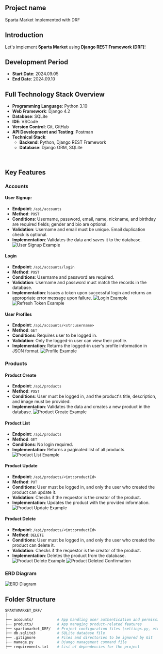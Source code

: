 ## Project name
Sparta Market Implemented with DRF

## Introduction
Let's implement **Sparta Market** using **Django REST Framework (DRF)**!

## Development Period
- **Start Date**: 2024.09.05
- **End Date**: 2024.09.10

## Full Technology Stack Overview
- **Programming Language**: Python 3.10
- **Web Framework**: Django 4.2
- **Database**: SQLite
- **IDE**: VSCode
- **Version Control**: Git, GitHub
- **API Development and Testing**: Postman
- **Technical Stack**:
  - **Backend**: Python, Django REST Framework
  - **Database**: Django ORM, SQLite

<br>

## Key Features

### **Accounts**

#### User Signup:
- **Endpoint**: `/api/accounts`
- **Method**: `POST`
- **Conditions**: Username, password, email, name, nickname, and birthday are required fields; gender and bio are optional.
- **Validation**: Username and email must be unique. Email duplication check is optional.
- **Implementation**: Validates the data and saves it to the database.
![User Signup Example](https://github.com/user-attachments/assets/a2bd195b-df49-43ad-8c54-49f648d7b99d)

#### Login
- **Endpoint**: `/api/accounts/login`
- **Method**: `POST`
- **Conditions**: Username and password are required.
- **Validation**: Username and password must match the records in the database.
- **Implementation**: Issues a token upon successful login and returns an appropriate error message upon failure.
![Login Example](https://github.com/user-attachments/assets/09c7fdd5-ed39-4552-8915-a17ff4a3b8ed)
![Refresh Token Example](https://github.com/user-attachments/assets/a208c2c5-92b8-4565-898b-7ebba485d11d)

#### User Profiles
- **Endpoint**: `/api/accounts/<str:username>`
- **Method**: `GET`
- **Conditions**: Requires user to be logged in.
- **Validation**: Only the logged-in user can view their profile.
- **Implementation**: Returns the logged-in user's profile information in JSON format.
![Profile Example](https://github.com/user-attachments/assets/5c2cbcdc-07c8-4f23-b36f-b3a1b52dd6f3)

### **Products**

#### Product Create
- **Endpoint**: `/api/products`
- **Method**: `POST`
- **Conditions**: User must be logged in, and the product's title, description, and image must be provided.
- **Implementation**: Validates the data and creates a new product in the database.
![Product Create Example](https://github.com/user-attachments/assets/eea74dba-1ec7-4c31-b133-d036e0aa41bf)

#### Product List
- **Endpoint**: `/api/products`
- **Method**: `GET`
- **Conditions**: No login required.
- **Implementation**: Returns a paginated list of all products.
![Product List Example](https://github.com/user-attachments/assets/6c1807ee-959f-470f-b455-6054fb6f7bb0)

#### Product Update
- **Endpoint**: `/api/products/<int:productId>`
- **Method**: `PUT`
- **Conditions**: User must be logged in, and only the user who created the product can update it.
- **Validation**: Checks if the requestor is the creator of the product.
- **Implementation**: Updates the product with the provided information.
![Product Update Example](https://github.com/user-attachments/assets/4a47bf55-a8ae-45ca-a7fe-1872545f431b)

#### Product Delete
- **Endpoint**: `/api/products/<int:productId>`
- **Method**: `DELETE`
- **Conditions**: User must be logged in, and only the user who created the product can delete it.
- **Validation**: Checks if the requestor is the creator of the product.
- **Implementation**: Deletes the product from the database.
![Product Delete Example](https://github.com/user-attachments/assets/7b5fdccd-8558-478a-9898-e79e82b35288)
![Product Deleted Confirmation](https://github.com/user-attachments/assets/ce4e0c20-937c-4068-a998-b40b0f085b87)

### ERD Diagram
![ERD Diagram](https://github.com/user-attachments/assets/ced2a298-bf97-47da-81b3-0f86f89e47f7)

## Folder Structure
```bash
SPARTAMARKET_DRF/
│
├── accounts/           # App handling user authentication and permissions
├── products/           # App managing product-related features
├── spartamarket_DRF/   # Project configuration files (settings.py, etc.)
├── db.sqlite3          # SQLite database file
├── .gitignore          # Files and directories to be ignored by Git
├── manage.py           # Django management command file
├── requirements.txt    # List of dependencies for the project